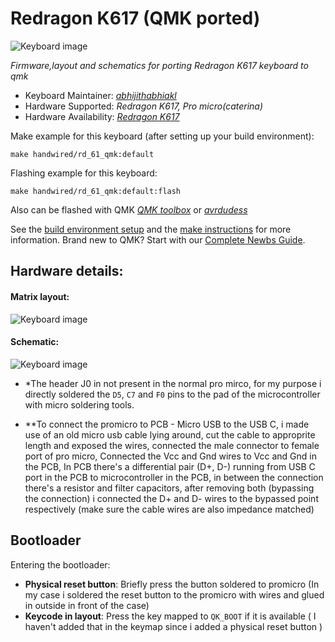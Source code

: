 # Redragon K617 (QMK ported)

![Keyboard image](https://imagizer.imageshack.com/img922/3464/qUpU8k.png)

*Firmware,layout and schematics for porting Redragon K617 keyboard to qmk*

* Keyboard Maintainer: *[abhijithabhiakl](https://github.com/abhijithabhiakl)*
* Hardware Supported: *Redragon K617, Pro micro(caterina)*
* Hardware Availability: *[Redragon K617](https://redragon.in/products/fizz-k617-60-wired-mechanical-keyboard-white-and-grey-red-switches)*

Make example for this keyboard (after setting up your build environment):

    make handwired/rd_61_qmk:default

Flashing example for this keyboard:

    make handwired/rd_61_qmk:default:flash
    
Also can be flashed with QMK *[QMK toolbox](https://github.com/qmk/qmk_toolbox)* or *[avrdudess](https://blog.zakkemble.net/avrdudess-a-gui-for-avrdude/)*

See the [build environment setup](https://docs.qmk.fm/#/getting_started_build_tools) and the [make instructions](https://docs.qmk.fm/#/getting_started_make_guide) for more information. Brand new to QMK? Start with our [Complete Newbs Guide](https://docs.qmk.fm/#/newbs).

## Hardware details: 

#### Matrix layout:
![Keyboard image](https://imagizer.imageshack.com/img924/8415/hX5gAb.jpg)

#### Schematic:
![Keyboard image](https://imagizer.imageshack.com/img922/5585/vXorPx.png)

* *The header J0 in not present in the normal pro mirco, for my purpose i directly soldered the `D5`, `C7` and `F0` pins to the pad of the microcontroller with micro soldering tools.

* **To connect the promicro to PCB - Micro USB to the USB C, i made use of an old micro usb cable lying around, cut the cable to approprite length and exposed the wires, connected the male connector to female port of  pro micro, Connected the Vcc and Gnd wires to Vcc and Gnd in the PCB, In PCB there's a differential pair (D+, D-) running from USB C port in the PCB to microcontroller in the PCB, in between the connection there's a resistor and filter capacitors, after removing both (bypassing the connection) i connected the D+ and D- wires to the bypassed point respectively (make sure the cable wires are also impedance matched)

## Bootloader

Entering the bootloader:

* **Physical reset button**: Briefly press the button soldered to promicro (In my case i soldered the reset button to the promicro with wires and glued in outside in front of the case)
* **Keycode in layout**: Press the key mapped to `QK_BOOT` if it is available ( I haven't added that in the keymap since i added a physical reset button )
